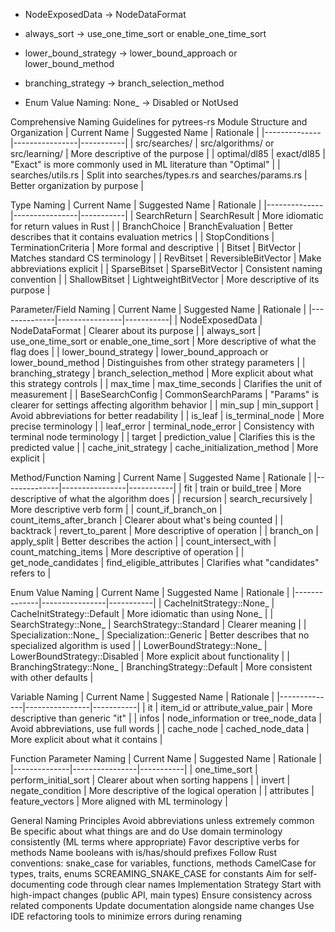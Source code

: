 - NodeExposedData → NodeDataFormat

- always_sort → use_one_time_sort or enable_one_time_sort

- lower_bound_strategy → lower_bound_approach or lower_bound_method

- branching_strategy → branch_selection_method

- Enum Value Naming: None_ → Disabled or NotUsed


Comprehensive Naming Guidelines for pytrees-rs
Module Structure and Organization
| Current Name | Suggested Name | Rationale | |--------------|----------------|-----------| | src/searches/ | src/algorithms/ or src/learning/ | More descriptive of the purpose | | optimal/dl85 | exact/dl85 | "Exact" is more commonly used in ML literature than "Optimal" | | searches/utils.rs | Split into searches/types.rs and searches/params.rs | Better organization by purpose |

Type Naming
| Current Name | Suggested Name | Rationale | |--------------|----------------|-----------| | SearchReturn | SearchResult | More idiomatic for return values in Rust | | BranchChoice | BranchEvaluation | Better describes that it contains evaluation metrics | | StopConditions | TerminationCriteria | More formal and descriptive | | Bitset | BitVector | Matches standard CS terminology | | RevBitset | ReversibleBitVector | Make abbreviations explicit | | SparseBitset | SparseBitVector | Consistent naming convention | | ShallowBitset | LightweightBitVector | More descriptive of its purpose |

Parameter/Field Naming
| Current Name | Suggested Name | Rationale | |--------------|----------------|-----------| | NodeExposedData | NodeDataFormat | Clearer about its purpose | | always_sort | use_one_time_sort or enable_one_time_sort | More descriptive of what the flag does | | lower_bound_strategy | lower_bound_approach or lower_bound_method | Distinguishes from other strategy parameters | | branching_strategy | branch_selection_method | More explicit about what this strategy controls | | max_time | max_time_seconds | Clarifies the unit of measurement | | BaseSearchConfig | CommonSearchParams | "Params" is clearer for settings affecting algorithm behavior | | min_sup | min_support | Avoid abbreviations for better readability | | is_leaf | is_terminal_node | More precise terminology | | leaf_error | terminal_node_error | Consistency with terminal node terminology | | target | prediction_value | Clarifies this is the predicted value | | cache_init_strategy | cache_initialization_method | More explicit |

Method/Function Naming
| Current Name | Suggested Name | Rationale | |--------------|----------------|-----------| | fit | train or build_tree | More descriptive of what the algorithm does | | recursion | search_recursively | More descriptive verb form | | count_if_branch_on | count_items_after_branch | Clearer about what's being counted | | backtrack | revert_to_parent | More descriptive of operation | | branch_on | apply_split | Better describes the action | | count_intersect_with | count_matching_items | More descriptive of operation | | get_node_candidates | find_eligible_attributes | Clarifies what "candidates" refers to |

Enum Value Naming
| Current Name | Suggested Name | Rationale | |--------------|----------------|-----------| | CacheInitStrategy::None_ | CacheInitStrategy::Default | More idiomatic than using None_ | | SearchStrategy::None_ | SearchStrategy::Standard | Clearer meaning | | Specialization::None_ | Specialization::Generic | Better describes that no specialized algorithm is used | | LowerBoundStrategy::None_ | LowerBoundStrategy::Disabled | More explicit about functionality | | BranchingStrategy::None_ | BranchingStrategy::Default | More consistent with other defaults |

Variable Naming
| Current Name | Suggested Name | Rationale | |--------------|----------------|-----------| | it | item_id or attribute_value_pair | More descriptive than generic "it" | | infos | node_information or tree_node_data | Avoid abbreviations, use full words | | cache_node | cached_node_data | More explicit about what it contains |

Function Parameter Naming
| Current Name | Suggested Name | Rationale | |--------------|----------------|-----------| | one_time_sort | perform_initial_sort | Clearer about when sorting happens | | invert | negate_condition | More descriptive of the logical operation | | attributes | feature_vectors | More aligned with ML terminology |

General Naming Principles
Avoid abbreviations unless extremely common
Be specific about what things are and do
Use domain terminology consistently (ML terms where appropriate)
Favor descriptive verbs for methods
Name booleans with is/has/should prefixes
Follow Rust conventions:
snake_case for variables, functions, methods
CamelCase for types, traits, enums
SCREAMING_SNAKE_CASE for constants
Aim for self-documenting code through clear names
Implementation Strategy
Start with high-impact changes (public API, main types)
Ensure consistency across related components
Update documentation alongside name changes
Use IDE refactoring tools to minimize errors during renaming